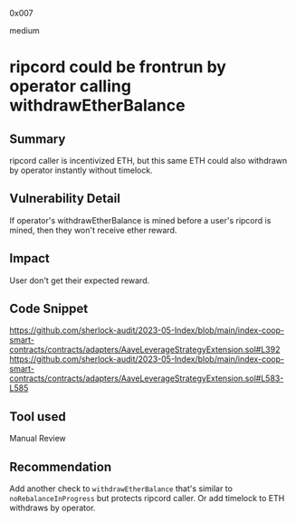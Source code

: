 0x007

medium

# ripcord could be frontrun by operator calling withdrawEtherBalance

## Summary
ripcord caller is incentivized ETH, but this same ETH could also withdrawn by operator instantly without timelock.

## Vulnerability Detail
If operator's withdrawEtherBalance is mined before a user's ripcord is mined, then they won't receive ether reward.

## Impact
User don't get their expected reward.

## Code Snippet
https://github.com/sherlock-audit/2023-05-Index/blob/main/index-coop-smart-contracts/contracts/adapters/AaveLeverageStrategyExtension.sol#L392
https://github.com/sherlock-audit/2023-05-Index/blob/main/index-coop-smart-contracts/contracts/adapters/AaveLeverageStrategyExtension.sol#L583-L585

## Tool used

Manual Review

## Recommendation
Add another check to `withdrawEtherBalance` that's similar to `noRebalanceInProgress` but protects ripcord caller. Or add timelock to ETH withdraws by operator.
